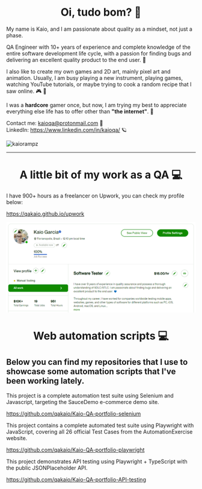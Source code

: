 <h1 align="center">Oi, tudo bom? 💙</h1>

<p>
My name is Kaio, and I am passionate about quality as a mindset, not just a phase.

QA Engineer with 10+ years of experience and complete knowledge of the entire software development life cycle, with a passion for finding bugs and delivering an excellent quality product to the end user. 💙

I also like to create my own games and 2D art, mainly pixel art and animation. Usually, I am busy playing a new instrument, playing games, watching YouTube tutorials, or maybe trying to cook a random recipe that I saw online. 🎮 🍖

I was a <b>hardcore</b> gamer once, but now, I am trying my best to appreciate everything else life has to offer other than <b>"the internet"</b>. 🌈   

Contact me: kaioqa@protonmail.com 🙂  
LinkedIn: https://www.linkedin.com/in/kaioqa/ 🪐  
</p>

<p align="left"> <img src="https://komarev.com/ghpvc/?username=kaiorampz" alt="kaiorampz" /> </p>
<hr>
<h1 align="center">A little bit of my work as a QA 💻</h1>
<p>
I have 900+ hours as a freelancer on Upwork, you can check my profile below:

https://qakaio.github.io/upwork
  
<img src="upwork.png"></img>

</p>
<h1 align="center">Web automation scripts 💻 </h1>
<p>
<h2>Below you can find my repositories that I use to showcase some automation scripts that I've been working lately.</h2>

This project is a complete automation test suite using Selenium and Javascript, targeting the SauceDemo e-commerce demo site.

https://github.com/qakaio/Kaio-QA-portfolio-selenium


This project contains a complete automated test suite using Playwright with JavaScript, covering all 26 official Test Cases from the AutomationExercise website.

https://github.com/qakaio/Kaio-QA-portfolio-playwright


This project demonstrates API testing using Playwright + TypeScript with the public JSONPlaceholder API.

https://github.com/qakaio/Kaio-QA-portfolio-API-testing
</p>

